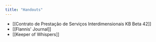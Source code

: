 ```yaml
---
title: "Handouts"
---
```


- [[Contrato de Prestação de Serviços Interdimensionais KB Beta 42]]
- [[Flannis' Journal]]
- [[Keeper of Whispers]]
